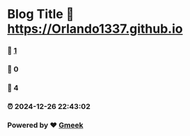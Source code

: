 # Blog Title :link: https://Orlando1337.github.io 
### :page_facing_up: [1](https://Orlando1337.github.io/tag.html) 
### :speech_balloon: 0 
### :hibiscus: 4 
### :alarm_clock: 2024-12-26 22:43:02 
### Powered by :heart: [Gmeek](https://github.com/Meekdai/Gmeek)
